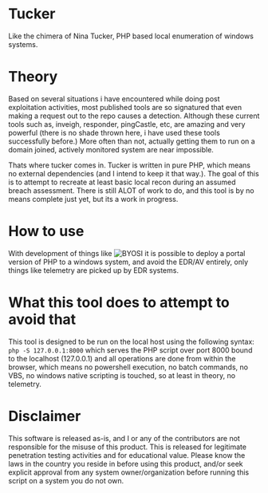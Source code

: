 # Tucker
Like the chimera of Nina Tucker, PHP based local enumeration of windows systems.

# Theory

Based on several situations i have encountered while doing post exploitation activities, most published tools are so signatured that even making a request out to the repo causes a detection. Although these current tools such as, inveigh, responder, pingCastle, etc, are amazing and very powerful (there is no shade thrown here, i have used these tools successfully before.) More often than not, actually getting them to run on a domain joined, actively monitored system are near impossible. 

Thats where tucker comes in. Tucker is written in pure PHP, which means no external dependencies (and I intend to keep it that way.). The goal of this is to attempt to recreate at least basic local recon during an assumed breach assessment. There is still ALOT of work to do, and this tool is by no means complete just yet, but its a work in progress. 

# How to use

With development of things like ![BYOSI](https://github.com/oldkingcone/BYOSI) it is possible to deploy a portal version of PHP to a windows system, and avoid the EDR/AV entirely, only things like telemetry are picked up by EDR systems.

# What this tool does to attempt to avoid that

This tool is designed to be run on the local host using the following syntax: `php -S 127.0.0.1:8000` which serves the PHP script over port 8000 bound to the localhost (127.0.0.1) and all operations are done from within the browser, which means no powershell execution, no batch commands, no VBS, no windows native scripting is touched, so at least in theory, no telemetry.

# Disclaimer

This software is released as-is, and I or any of the contributors are not responsible for the misuse of this product. This is released for legitimate penetration testing activities and for educational value. Please know the laws in the country you reside in before using this product, and/or seek explicit approval from any system owner/organization before running this script on a system you do not own. 
